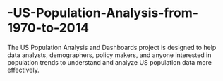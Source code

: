 # -US-Population-Analysis-from-1970-to-2014
The US Population Analysis and Dashboards project is designed to help data analysts, demographers, policy makers, and anyone interested in population trends to understand and analyze US population data more effectively.
